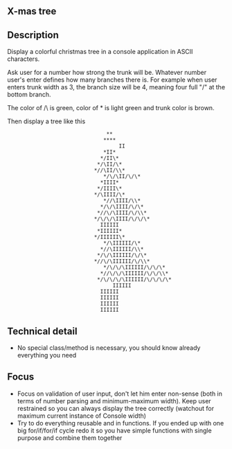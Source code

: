 ## X-mas tree

## Description

Display a colorful christmas tree in a console application in ASCII characters.

Ask user for a number how strong the trunk will be. Whatever number user's enter defines how many branches there is. For example when user enters trunk width as 3, the branch size will be 4, meaning four full "/\" at the bottom branch.

The color of /\ is green, color of * is light green and trunk color is brown.

Then display a tree like this
```	
							    **
							   ****
						            II
							   *II*
							  */II\*
							 */\II/\*
							*//\II/\\*
						       */\/\II/\/\*
							  *IIII*
							 */IIII\*
							*/\IIII/\*
						       *//\IIII/\\*
						      */\/\IIII/\/\*
						     *//\/\IIII/\/\\*
						    */\/\/\IIII/\/\/\*
							  IIIIII
							 *IIIIII*
							*/IIIIII\*
						       */\IIIIII/\*
						      *//\IIIIII/\\*
						     */\/\IIIIII/\/\*
						    *//\/\IIIIII/\/\\*
					           */\/\/\IIIIII/\/\/\*
					          *//\/\/\IIIIII/\/\/\\*
					         */\/\/\/\IIIIII/\/\/\/\*
						          IIIIII
							  IIIIII
							  IIIIII    
							  IIIIII   
							  IIIIII
```						  
## Technical detail
- No special class/method is necessary, you should know already everything you need

## Focus
- Focus on validation of user input, don't let him enter non-sense (both in terms of number parsing and minimum-maximum width). Keep user restrained so you can always display the tree correctly (watchout for maximum current instance of Console width)
- Try to do everything reusable and in functions. If you ended up with one big for/if/for/if cycle redo it so you have simple functions with single purpose and combine them together

